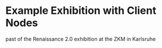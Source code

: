 # Example Exhibition with Client Nodes

past of the Renaissance 2.0 exhibition at the ZKM in Karlsruhe